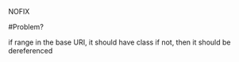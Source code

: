 NOFIX

#Problem?

if range in the base URI, it should have class
if not, then it should be dereferenced
